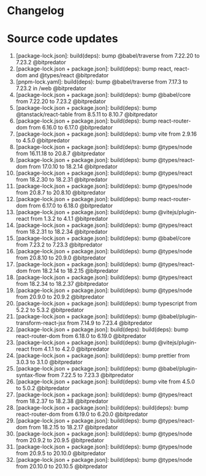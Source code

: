 # Changelog

<!-- ⚠⚠ Please follow the format provided ⚠⚠ -->
<!-- Always use "1." at the start instead of "2. " or "X. " as GitHub will auto renumber everything. -->
<!-- Use the following format below -->
<!--  1. [Changed Area] Title of changes - @github username  -->
#  Source code updates
1. [package-lock.json]: build(deps): bump @babel/traverse from 7.22.20 to 7.23.2 @bitpredator
2. [package-lock.json + package.json]: build(deps): bump react, react-dom and @types/react @bitpredator
3. [pnpm-lock.yaml]: build(deps): bump @babel/traverse from 7.17.3 to 7.23.2 in /web @bitpredator
4. [package-lock.json + package.json]: build(deps): bump @babel/core from 7.22.20 to 7.23.2 @bitpredator
5. [package-lock.json + package.json]: build(deps): bump @tanstack/react-table from 8.5.11 to 8.10.7 @bitpredator
6. [package-lock.json + package.json]: build(deps): bump react-router-dom from 6.16.0 to 6.17.0 @bitpredator
7. [package-lock.json + package.json]: build(deps): bump vite from 2.9.16 to 4.5.0 @bitpredator
8. [package-lock.json + package.json]: build(deps): bump @types/node from 16.11.18 to 20.8.7 @bitpredator
9. [package-lock.json + package.json]: build(deps): bump @types/react-dom from 17.0.10 to 18.2.14 @bitpredator
10. [package-lock.json + package.json]: build(deps): bump @types/react from 18.2.30 to 18.2.31 @bitpredator
11. [package-lock.json + package.json]: build(deps): bump @types/node from 20.8.7 to 20.8.10 @bitpredator
12. [package-lock.json + package.json]: build(deps): bump react-router-dom from 6.17.0 to 6.18.0 @bitpredator
13. [package-lock.json + package.json]: build(deps): bump @vitejs/plugin-react from 1.3.2 to 4.1.1 @bitpredator
14. [package-lock.json + package.json]: build(deps): bump @types/react from 18.2.31 to 18.2.34 @bitpredator
15. [package-lock.json + package.json]: build(deps): bump @babel/core from 7.23.2 to 7.23.3 @bitpredator
16. [package-lock.json + package.json]: build(deps): bump @types/node from 20.8.10 to 20.9.0 @bitpredator
17. [package-lock.json + package.json]: build(deps): bump @types/react-dom from 18.2.14 to 18.2.15 @bitpredator
18. [package-lock.json + package.json]: build(deps): bump @types/react from 18.2.34 to 18.2.37 @bitpredator
19. [package-lock.json + package.json]: build(deps): bump @types/node from 20.9.0 to 20.9.2 @bitpredator
20. [package-lock.json + package.json]: build(deps): bump typescript from 5.2.2 to 5.3.2 @bitpredator
21. [package-lock.json + package.json]: build(deps): bump @babel/plugin-transform-react-jsx from 7.14.9 to 7.23.4 @bitpredator
22. [package-lock.json + package.json]: build(deps): build(deps): bump react-router-dom from 6.18.0 to 6.19.0 @bitpredator
23. [package-lock.json + package.json]: build(deps): bump @vitejs/plugin-react from 4.1.1 to 4.2.0 @bitpredator
24. [package-lock.json + package.json]: build(deps): bump prettier from 3.0.3 to 3.1.0 @bitpredator
25. [package-lock.json + package.json]: build(deps): bump @babel/plugin-syntax-flow from 7.22.5 to 7.23.3 @bitpredator
26. [package-lock.json + package.json]: build(deps): bump vite from 4.5.0 to 5.0.2 @bitpredator
27. [package-lock.json + package.json]: build(deps): bump @types/react from 18.2.37 to 18.2.38 @bitpredator
28. [package-lock.json + package.json]: build(deps): build(deps): bump react-router-dom from 6.19.0 to 6.20.0 @bitpredator
29. [package-lock.json + package.json]: build(deps): bump @types/react-dom from 18.2.15 to 18.2.17 @bitpredator
30. [package-lock.json + package.json]: build(deps): bump @types/node from 20.9.2 to 20.9.5 @bitpredator
31. [package-lock.json + package.json]: build(deps): bump @types/node from 20.9.5 to 20.10.0 @bitpredator
32. [package-lock.json + package.json]: build(deps): bump @types/node from 20.10.0 to 20.10.5 @bitpredator